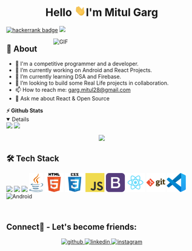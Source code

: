 ### <h1 align="center"> Hello <img src="https://raw.githubusercontent.com/ABSphreak/ABSphreak/master/gifs/Hi.gif" width="30px">I'm Mitul Garg</h1>

<!--
**gargmitul28/gargmitul28** is a ✨ _special_ ✨ repository because its `README.md` (this file) appears on your GitHub profile.
Here are some ideas to get you started:
-->
[![hackerrank badge](https://img.shields.io/badge/Mitulgarg28-30302f?style=flat&logo=hackerrank)](https://www.hackerrank.com/Mitulgarg28)
![](https://komarev.com/ghpvc/?username=gargmitul28) 

<img align="right" alt="GIF" src="https://miro.medium.com/max/875/1*Urc28sbnORGOW5oyohQ06g.gif" width="380px" />

## 🧐 About
- 🧑 I'm a competitive programmer and a developer.
- 🔭 I’m currently working on Android and React Projects.
- 🌱 I’m currently learning DSA and Firebase.
- 👯 I’m looking to build some Real Life projects in collaboration.
- 📫 How to reach me: garg.mitul28@gmail.com
- 💬 Ask me about React & Open Source

<summary><b>⚡ Github Stats</b></summary>
<details open>
<img height="180em" src="https://github-readme-stats.vercel.app/api?username=gargmitul28&show_icons=true&hide_border=true" />
<img height="180em" src="https://github-readme-stats.vercel.app/api/top-langs/?username=gargmitul28&exclude_repo=KNN-Image-Classification&show_icons=true&hide_border=true&layout=compact&langs_count=8"/>
  </details>


<p align="center">
  <img src="https://github-readme-streak-stats.herokuapp.com/?user=gargmitul28&layout=compact" />
</p>

## 🛠 Tech Stack
<!-- BLOG-POST-LIST:START -->
<!-- BLOG-POST-LIST:END -->

<img src="https://upload.wikimedia.org/wikipedia/commons/1/18/ISO_C%2B%2B_Logo.svg"  height="50px"> <img src="https://cdn.iconscout.com/icon/free/png-512/c-programming-569564.png"  height="50px"> <img src="https://www.python.org/static/opengraph-icon-200x200.png"  height="50px">
<img src="https://raw.githubusercontent.com/gilbarbara/logos/master/logos/java.svg" alt="Java" height="50px"/>
<img src="https://raw.githubusercontent.com/github/explore/80688e429a7d4ef2fca1e82350fe8e3517d3494d/topics/html/html.png"  height="50px"> <img src="https://raw.githubusercontent.com/github/explore/80688e429a7d4ef2fca1e82350fe8e3517d3494d/topics/css/css.png"  height="50px"> <img src="https://raw.githubusercontent.com/github/explore/80688e429a7d4ef2fca1e82350fe8e3517d3494d/topics/javascript/javascript.png"  height="50px"> <img src="https://raw.githubusercontent.com/github/explore/80688e429a7d4ef2fca1e82350fe8e3517d3494d/topics/bootstrap/bootstrap.png"  height="50px"> 
<img src="https://raw.githubusercontent.com/github/explore/80688e429a7d4ef2fca1e82350fe8e3517d3494d/topics/react/react.png"  height="50px">
<img src="https://raw.githubusercontent.com/github/explore/80688e429a7d4ef2fca1e82350fe8e3517d3494d/topics/git/git.png"  height="50px">
<img src="https://raw.githubusercontent.com/github/explore/80688e429a7d4ef2fca1e82350fe8e3517d3494d/topics/visual-studio-code/visual-studio-code.png"  height="50px">
<img src="https://raw.githubusercontent.com/gilbarbara/logos/master/logos/android-icon.svg" alt="Android" height="50px"/> 

<br>

## Connect🙌 - Let's become friends:
<div align="center">
<a href="https://github.com/gargmitul28" target="_blank">
<img src=https://img.shields.io/badge/github-%2324292e.svg?&style=for-the-badge&logo=github&logoColor=white alt=github style="margin-bottom: 5px;" />
</a>
<a href="https://www.linkedin.com/in/mitul-garg-9428201a0/" target="_blank">
<img src=https://img.shields.io/badge/linkedin-%231E77B5.svg?&style=for-the-badge&logo=linkedin&logoColor=white alt=linkedin style="margin-bottom: 5px;" />
</a>
<a href="https://www.instagram.com/garg_mitul_/" target="_blank">
<img src=https://img.shields.io/badge/instagram-%23000000.svg?&style=for-the-badge&logo=instagram&logoColor=white alt=instagram style="margin-bottom: 5px;" />
</a>
</div> 
